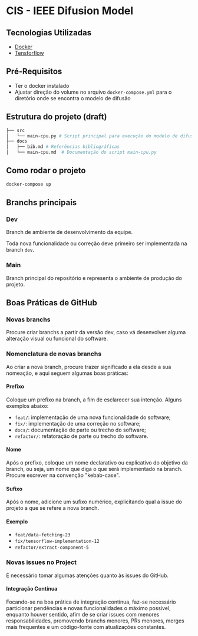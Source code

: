 # CIS - IEEE Difusion Model

## Tecnologias Utilizadas

- [Docker](hhttps://www.docker.com/)
- [Tensforflow](https://www.tensorflow.org/)

## Pré-Requisitos

- Ter o docker instalado
- Ajustar direção do volume no arquivo `docker-compose.yml` para o diretório onde se encontra o modelo de difusão

## Estrutura do projeto (draft)

```bash
├── src
│   └── main-cpu.py # Script principal para execução do modelo de difusão (para o tensor flow rodar em CPU)
├── docs
│   ├── bib.md # Referências bibliográficas
│   └── main-cpu.md  # Documentação do script main-cpu.py
```

## Como rodar o projeto

```bash
docker-compose up
```

## Branchs principais

### Dev

Branch de ambiente de desenvolvimento da equipe.

Toda nova funcionalidade ou correção deve primeiro ser implementada na branch `dev`.

### Main

Branch principal do repositório e representa o ambiente de produção do projeto.

## Boas Práticas de GitHub

### Novas branchs

Procure criar branchs a partir da versão dev, caso vá desenvolver alguma alteração visual ou funcional do software.

### Nomenclatura de novas branchs

Ao criar a nova branch, procure trazer significado a ela desde a sua nomeação, e aqui seguem algumas boas práticas:

#### Prefixo

Coloque um prefixo na branch, a fim de esclarecer sua intenção. Alguns exemplos abaixo:

- `feat/`: implementação de uma nova funcionalidade do software;
- `fix/`: implementação de uma correção no software;
- `docs/`: documentação de parte ou trecho do software;
- `refactor/`: refatoração de parte ou trecho do software.

#### Nome

Após o prefixo, coloque um nome declarativo ou explicativo do objetivo da branch, ou seja, um nome que diga
o que será implementado na branch. Procure escrever na convenção "kebab-case".

#### Sufixo

Após o nome, adicione um sufixo numérico, explicitando qual a issue do projeto a que se refere a nova branch.

#### Exemplo

- `feat/data-fetching-23`
- `fix/tensorflow-implementation-12`
- `refactor/extract-component-5`

### Novas issues no Project

É necessário tomar algumas atenções quanto às issues do GitHub.

#### Integração Contínua

Focando-se na boa prática de integração contínua, faz-se necessário particionar pendências e novas funcionalidades
o máximo possível, enquanto houver sentido, afim de se criar issues com menores responsabilidades, promovendo
branchs menores, PRs menores, merges mais frequentes e um código-fonte com atualizações constantes.
